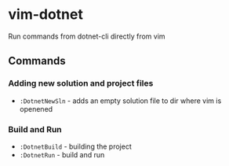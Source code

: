 # vim-dotnet
Run commands from dotnet-cli directly from vim  

## Commands

### Adding new solution and project files
* <code>:DotnetNewSln</code> - adds an empty solution file to dir where vim is
  openened


### Build and Run
* <code>:DotnetBuild</code> - building the project
* <code>:DotnetRun</code> - build and run
